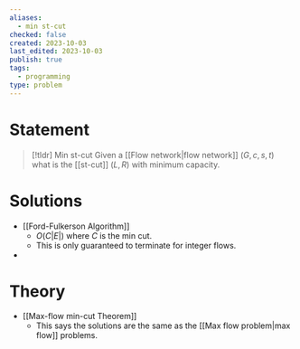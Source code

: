 ```yaml
---
aliases:
  - min st-cut
checked: false
created: 2023-10-03
last_edited: 2023-10-03
publish: true
tags:
  - programming
type: problem
---
```

# Statement

>[!tldr] Min st-cut
>Given a [[Flow network|flow network]] $(G, c, s, t)$ what is the [[st-cut]] $(L, R)$ with minimum capacity.

# Solutions

- [[Ford-Fulkerson Algorithm]]
	- $O(C \vert E \vert)$ where $C$ is the min cut.
	- This is only guaranteed to terminate for integer flows.
-

# Theory

- [[Max-flow min-cut Theorem]]
	- This says the solutions are the same as the [[Max flow problem|max flow]] problems.
